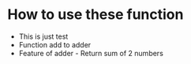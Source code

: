 # How to use these function

- This is just test
- Function add to adder
- Feature of adder - Return sum of 2 numbers
